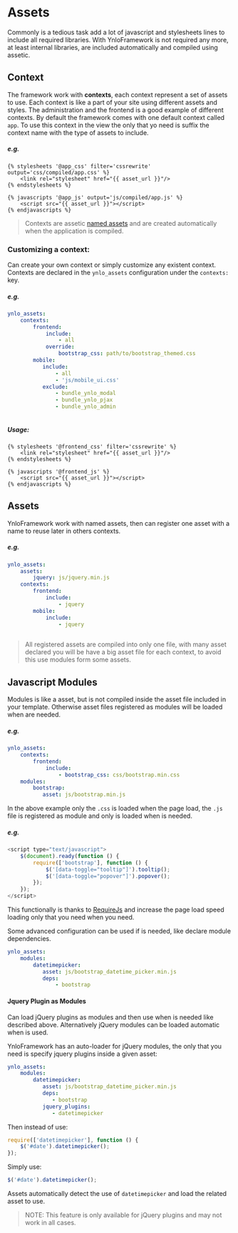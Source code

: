 # Assets

Commonly is a tedious task add a lot of javascript and stylesheets lines to include all required libraries.
With YnloFramework is not required any more, at least internal libraries, are included automatically and compiled using assetic.

## Context

The framework work with **contexts**, each context represent a set of assets to use. 
Each context is like a part of your site using different assets and styles. 
The administration and the frontend is a good example of different contexts. 
By default the framework comes with one default context called `app`. 
To use this context in the view the only that yo need is suffix the context name with the
type of assets to include.

##### e.g.
````twig
{% stylesheets '@app_css' filter='cssrewrite' output='css/compiled/app.css' %}
    <link rel="stylesheet" href="{{ asset_url }}"/>
{% endstylesheets %}

{% javascripts '@app_js' output='js/compiled/app.js' %}
    <script src="{{ asset_url }}"></script>
{% endjavascripts %}
````   

> Contexts are assetic [named assets](https://symfony.com/doc/current/cookbook/assetic/asset_management.html#using-named-assets)
and are created automatically when the application is compiled.

### Customizing a context:

Can create your own context or simply customize any existent context. 
Contexts are declared in the `ynlo_assets` configuration under the `contexts:` key.

##### e.g.

````yml
ynlo_assets:
    contexts:
        frontend:
            include:
                - all
            override: 
                bootstrap_css: path/to/bootstrap_themed.css
        mobile:
           include:
               - all
               - 'js/mobile_ui.css' 
           exclude:
               - bundle_ynlo_modal
               - bundle_ynlo_pjax
               - bundle_ynlo_admin  
                               
````

##### Usage:
````twig
{% stylesheets '@frontend_css' filter='cssrewrite' %}
    <link rel="stylesheet" href="{{ asset_url }}"/>
{% endstylesheets %}

{% javascripts '@frontend_js' %}
    <script src="{{ asset_url }}"></script>
{% endjavascripts %}
````   

## Assets

YnloFramework work with named assets, then can register one asset with a name to reuse later in others contexts.

##### e.g.

````yml
ynlo_assets:
    assets:
        jquery: js/jquery.min.js 
    contexts:
        frontend:
            include:
                - jquery
        mobile:
            include: 
                - jquery
                               
````

> All registered assets are compiled into only one file, with many asset declared you will be have a big asset file for each context, to avoid this use modules form some assets.

## Javascript Modules

Modules is like a asset, but is not compiled inside the asset file included in your template. 
Otherwise asset files registered as modules will be loaded when are needed.

##### e.g.

````yml
ynlo_assets:
    contexts:
        frontend:
            include:
                - bootstrap_css: css/bootstrap.min.css
    modules:
        bootstrap:
           asset: js/bootstrap.min.js
````
In the above example only the `.css` is loaded when the page load, the `.js` file is registered as module and only is loaded when is needed.

##### e.g.
````javascript
<script type="text/javascript">
    $(document).ready(function () {
        require(['bootstrap'], function () {
            $('[data-toggle="tooltip"]').tooltip();
            $('[data-toggle="popover"]').popover();
        });
    });
</script>
````

This functionally is thanks to [RequireJs](http://requirejs.org/) and increase the page load speed loading only that you need when you need.

Some advanced configuration can be used if is needed, like declare module dependencies.
````yml
ynlo_assets:
    modules:
        datetimepicker:
           asset: js/bootstrap_datetime_picker.min.js
           deps: 
               - bootstrap
````

#### Jquery Plugin as Modules

Can load jQuery plugins as modules and then use when is needed like described above. 
Alternatively jQuery modules can be loaded automatic when is used.

YnloFramework has an auto-loader for jQuery modules, the only that you need is specify jquery plugins inside a given asset:

````yml
ynlo_assets:
    modules:
        datetimepicker:
           asset: js/bootstrap_datetime_picker.min.js
           deps: 
              - bootstrap
           jquery_plugins:
              - datetimepicker
````

Then instead of use:

````javascript
require(['datetimepicker'], function () {
    $('#date').datetimepicker();
});
````
Simply use: 

````javascript
$('#date').datetimepicker();
````

Assets automatically detect the use of  `datetimepicker` and load the related asset to use.

> NOTE: This feature is only available for jQuery plugins and may not work in all cases.
